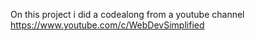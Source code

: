 On this project i did a codealong from a youtube channel https://www.youtube.com/c/WebDevSimplified
